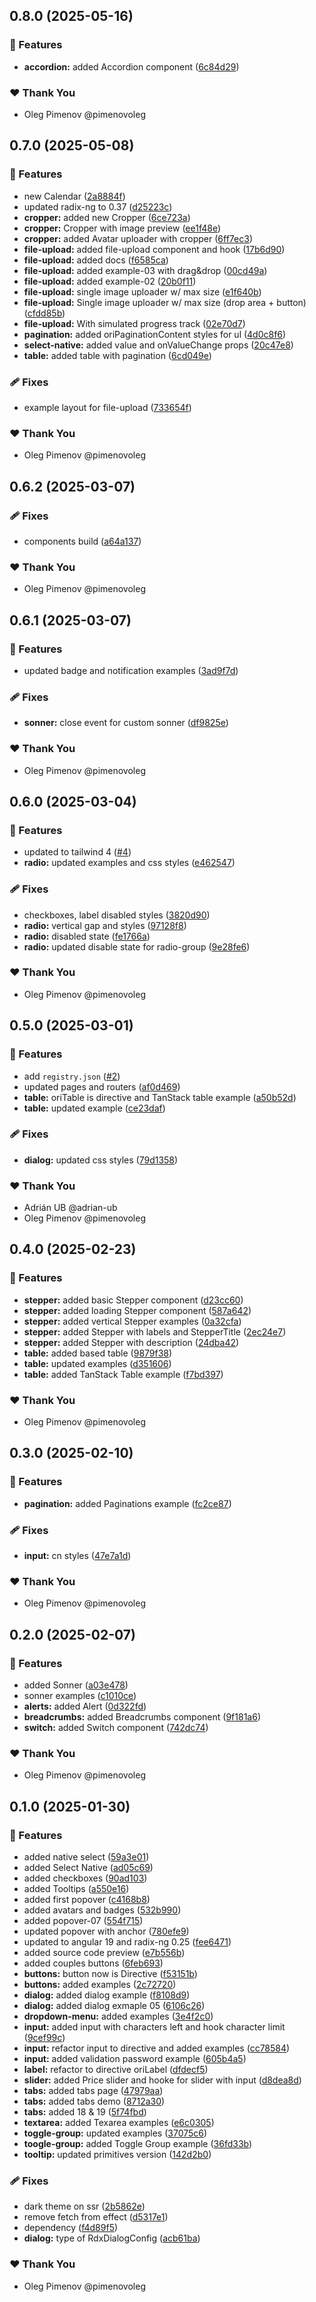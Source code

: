 ## 0.8.0 (2025-05-16)

### 🚀 Features

- **accordion:** added Accordion component ([6c84d29](https://github.com/radix-ng/origin-ui/commit/6c84d29))

### ❤️ Thank You

- Oleg Pimenov @pimenovoleg

## 0.7.0 (2025-05-08)

### 🚀 Features

- new Calendar ([2a8884f](https://github.com/radix-ng/origin-ui/commit/2a8884f))
- updated radix-ng to 0.37 ([d25223c](https://github.com/radix-ng/origin-ui/commit/d25223c))
- **cropper:** added new Cropper ([6ce723a](https://github.com/radix-ng/origin-ui/commit/6ce723a))
- **cropper:** Cropper with image preview ([ee1f48e](https://github.com/radix-ng/origin-ui/commit/ee1f48e))
- **cropper:** added Avatar uploader with cropper ([6ff7ec3](https://github.com/radix-ng/origin-ui/commit/6ff7ec3))
- **file-upload:** added file-upload component and hook ([17b6d90](https://github.com/radix-ng/origin-ui/commit/17b6d90))
- **file-upload:** added docs ([f6585ca](https://github.com/radix-ng/origin-ui/commit/f6585ca))
- **file-upload:** added example-03 with drag&drop ([00cd49a](https://github.com/radix-ng/origin-ui/commit/00cd49a))
- **file-upload:** added example-02 ([20b0f11](https://github.com/radix-ng/origin-ui/commit/20b0f11))
- **file-upload:** single image uploader w/ max size ([e1f640b](https://github.com/radix-ng/origin-ui/commit/e1f640b))
- **file-upload:** Single image uploader w/ max size (drop area + button) ([cfdd85b](https://github.com/radix-ng/origin-ui/commit/cfdd85b))
- **file-upload:** With simulated progress track ([02e70d7](https://github.com/radix-ng/origin-ui/commit/02e70d7))
- **pagination:** added oriPaginationContent styles for ul ([4d0c8f6](https://github.com/radix-ng/origin-ui/commit/4d0c8f6))
- **select-native:** added value and onValueChange props ([20c47e8](https://github.com/radix-ng/origin-ui/commit/20c47e8))
- **table:** added table with pagination ([6cd049e](https://github.com/radix-ng/origin-ui/commit/6cd049e))

### 🩹 Fixes

- example layout for file-upload ([733654f](https://github.com/radix-ng/origin-ui/commit/733654f))

### ❤️ Thank You

- Oleg Pimenov @pimenovoleg

## 0.6.2 (2025-03-07)

### 🩹 Fixes

- components build ([a64a137](https://github.com/radix-ng/origin-ui/commit/a64a137))

### ❤️ Thank You

- Oleg Pimenov @pimenovoleg

## 0.6.1 (2025-03-07)

### 🚀 Features

- updated badge and notification examples ([3ad9f7d](https://github.com/radix-ng/origin-ui/commit/3ad9f7d))

### 🩹 Fixes

- **sonner:** close event for custom sonner ([df9825e](https://github.com/radix-ng/origin-ui/commit/df9825e))

### ❤️ Thank You

- Oleg Pimenov @pimenovoleg

## 0.6.0 (2025-03-04)

### 🚀 Features

- updated to tailwind 4 ([#4](https://github.com/radix-ng/origin-ui/pull/4))
- **radio:** updated examples and css styles ([e462547](https://github.com/radix-ng/origin-ui/commit/e462547))

### 🩹 Fixes

- checkboxes, label disabled styles ([3820d90](https://github.com/radix-ng/origin-ui/commit/3820d90))
- **radio:** vertical gap and styles ([97128f8](https://github.com/radix-ng/origin-ui/commit/97128f8))
- **radio:** disabled state ([fe1766a](https://github.com/radix-ng/origin-ui/commit/fe1766a))
- **radio:** updated disable state for radio-group ([9e28fe6](https://github.com/radix-ng/origin-ui/commit/9e28fe6))

### ❤️ Thank You

- Oleg Pimenov @pimenovoleg

## 0.5.0 (2025-03-01)

### 🚀 Features

- add `registry.json` ([#2](https://github.com/radix-ng/origin-ui/pull/2))
- updated pages and routers ([af0d469](https://github.com/radix-ng/origin-ui/commit/af0d469))
- **table:** oriTable is directive and TanStack table example ([a50b52d](https://github.com/radix-ng/origin-ui/commit/a50b52d))
- **table:** updated example ([ce23daf](https://github.com/radix-ng/origin-ui/commit/ce23daf))

### 🩹 Fixes

- **dialog:** updated css styles ([79d1358](https://github.com/radix-ng/origin-ui/commit/79d1358))

### ❤️ Thank You

- Adrián UB @adrian-ub
- Oleg Pimenov @pimenovoleg

## 0.4.0 (2025-02-23)

### 🚀 Features

- **stepper:** added basic Stepper component ([d23cc60](https://github.com/radix-ng/origin-ui/commit/d23cc60))
- **stepper:** added loading Stepper component ([587a642](https://github.com/radix-ng/origin-ui/commit/587a642))
- **stepper:** added vertical Stepper examples ([0a32cfa](https://github.com/radix-ng/origin-ui/commit/0a32cfa))
- **stepper:** added Stepper with labels and StepperTitle ([2ec24e7](https://github.com/radix-ng/origin-ui/commit/2ec24e7))
- **stepper:** added Stepper with description ([24dba42](https://github.com/radix-ng/origin-ui/commit/24dba42))
- **table:** added based table ([9879f38](https://github.com/radix-ng/origin-ui/commit/9879f38))
- **table:** updated examples ([d351606](https://github.com/radix-ng/origin-ui/commit/d351606))
- **table:** added TanStack Table example ([f7bd397](https://github.com/radix-ng/origin-ui/commit/f7bd397))

### ❤️ Thank You

- Oleg Pimenov @pimenovoleg

## 0.3.0 (2025-02-10)

### 🚀 Features

- **pagination:** added Paginations example ([fc2ce87](https://github.com/radix-ng/origin-ui/commit/fc2ce87))

### 🩹 Fixes

- **input:** cn styles ([47e7a1d](https://github.com/radix-ng/origin-ui/commit/47e7a1d))

### ❤️ Thank You

- Oleg Pimenov @pimenovoleg

## 0.2.0 (2025-02-07)

### 🚀 Features

- added Sonner ([a03e478](https://github.com/radix-ng/origin-ui/commit/a03e478))
- sonner examples ([c1010ce](https://github.com/radix-ng/origin-ui/commit/c1010ce))
- **alerts:** added Alert ([0d322fd](https://github.com/radix-ng/origin-ui/commit/0d322fd))
- **breadcrumbs:** added Breadcrumbs component ([9f181a6](https://github.com/radix-ng/origin-ui/commit/9f181a6))
- **switch:** added Switch component ([742dc74](https://github.com/radix-ng/origin-ui/commit/742dc74))

### ❤️ Thank You

- Oleg Pimenov @pimenovoleg

## 0.1.0 (2025-01-30)

### 🚀 Features

- added native select ([59a3e01](https://github.com/radix-ng/origin-ui/commit/59a3e01))
- added Select Native ([ad05c69](https://github.com/radix-ng/origin-ui/commit/ad05c69))
- added checkboxes ([90ad103](https://github.com/radix-ng/origin-ui/commit/90ad103))
- added Tooltips ([a550e16](https://github.com/radix-ng/origin-ui/commit/a550e16))
- added first popover ([c4168b8](https://github.com/radix-ng/origin-ui/commit/c4168b8))
- added avatars and badges ([532b990](https://github.com/radix-ng/origin-ui/commit/532b990))
- added popover-07 ([554f715](https://github.com/radix-ng/origin-ui/commit/554f715))
- updated popover with anchor ([780efe9](https://github.com/radix-ng/origin-ui/commit/780efe9))
- updated to angular 19 and radix-ng 0.25 ([fee6471](https://github.com/radix-ng/origin-ui/commit/fee6471))
- added source code preview ([e7b556b](https://github.com/radix-ng/origin-ui/commit/e7b556b))
- added couples buttons ([6feb693](https://github.com/radix-ng/origin-ui/commit/6feb693))
- **buttons:** button now is Directive ([f53151b](https://github.com/radix-ng/origin-ui/commit/f53151b))
- **buttons:** added examples ([2c72720](https://github.com/radix-ng/origin-ui/commit/2c72720))
- **dialog:** added dialog example ([f8108d9](https://github.com/radix-ng/origin-ui/commit/f8108d9))
- **dialog:** added dialog exmaple 05 ([6106c26](https://github.com/radix-ng/origin-ui/commit/6106c26))
- **dropdown-menu:** added examples ([3e4f2c0](https://github.com/radix-ng/origin-ui/commit/3e4f2c0))
- **input:** added input with characters left and hook character limit ([9cef99c](https://github.com/radix-ng/origin-ui/commit/9cef99c))
- **input:** refactor input to directive and added examples ([cc78584](https://github.com/radix-ng/origin-ui/commit/cc78584))
- **input:** added validation password example ([605b4a5](https://github.com/radix-ng/origin-ui/commit/605b4a5))
- **label:** refactor to directive oriLabel ([dfdecf5](https://github.com/radix-ng/origin-ui/commit/dfdecf5))
- **slider:** added Price slider and hooke for slider with input ([d8dea8d](https://github.com/radix-ng/origin-ui/commit/d8dea8d))
- **tabs:** added tabs page ([47979aa](https://github.com/radix-ng/origin-ui/commit/47979aa))
- **tabs:** added tabs demo ([8712a30](https://github.com/radix-ng/origin-ui/commit/8712a30))
- **tabs:** added 18 & 19 ([5f74fbd](https://github.com/radix-ng/origin-ui/commit/5f74fbd))
- **textarea:** added Texarea examples ([e6c0305](https://github.com/radix-ng/origin-ui/commit/e6c0305))
- **toggle-group:** updated examples ([37075c6](https://github.com/radix-ng/origin-ui/commit/37075c6))
- **toogle-group:** added Toggle Group example ([36fd33b](https://github.com/radix-ng/origin-ui/commit/36fd33b))
- **tooltip:** updated primitives version ([142d2b0](https://github.com/radix-ng/origin-ui/commit/142d2b0))

### 🩹 Fixes

- dark theme on ssr ([2b5862e](https://github.com/radix-ng/origin-ui/commit/2b5862e))
- remove fetch from effect ([d5317e1](https://github.com/radix-ng/origin-ui/commit/d5317e1))
- dependency ([f4d89f5](https://github.com/radix-ng/origin-ui/commit/f4d89f5))
- **dialog:** type of RdxDialogConfig ([acb61ba](https://github.com/radix-ng/origin-ui/commit/acb61ba))

### ❤️ Thank You

- Oleg Pimenov @pimenovoleg